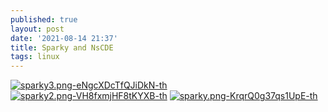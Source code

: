 ```yaml
---
published: true
layout: post
date: '2021-08-14 21:37'
title: Sparky and NsCDE
tags: linux 
---
```

[![sparky3.png-eNgcXDcTfQJiDkN-th](https://images.weserv.nl/?url=https://i.imgur.com/se1wfwJ.png)](https://images.weserv.nl/?url=https://i.imgur.com/2t1EQeo.png) [![sparky2.png-VH8fxmjHF8tKYXB-th](https://images.weserv.nl/?url=https://i.imgur.com/Gaa73h5.png)](https://images.weserv.nl/?url=https://i.imgur.com/BXklFTj.png) [![sparky.png-KrqrQ0g37qs1UpE-th](https://images.weserv.nl/?url=https://i.imgur.com/PIblQxI.png)](https://images.weserv.nl/?url=https://i.imgur.com/SIEaGms.png)
